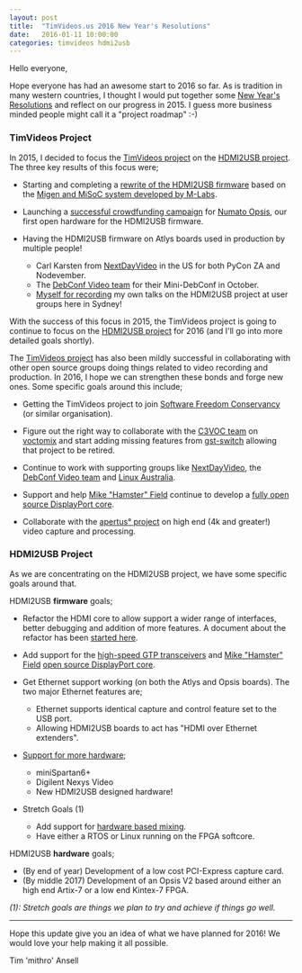 ```yaml
---
layout: post
title:  "TimVideos.us 2016 New Year's Resolutions"
date:   2016-01-11 10:00:00
categories: timvideos hdmi2usb
---
```


Hello everyone,

Hope everyone has had an awesome start to 2016 so far. As is tradition in many
western countries, I thought I would put together some 
[New Year's Resolutions](https://en.wikipedia.org/wiki/New_Year%27s_resolution)
and reflect on our progress in 2015. I guess more business minded people might
call it a "project roadmap" :-)

### TimVideos Project

In 2015, I decided to focus the [TimVideos project](https://code.timvideos.us)
on the [HDMI2USB project](https://hdmi2usb.tv). The three key results of this
focus were;

 * Starting and completing a
   [rewrite of the HDMI2USB firmware](https://github.com/timvideos/HDMI2USB-misoc-firmware)
   based on the
   [Migen and MiSoC system developed by M-Labs](http://m-labs.hk/gateware.html).

 * Launching a
   [successful crowdfunding campaign](http://crowdsupply.com/numato-lab/opsis)
   for
   [Numato Opsis](https://github.com/timvideos/HDMI2USB-numato-opsis-hardware),
   our first open hardware for the HDMI2USB firmware.

 * Having the HDMI2USB firmware on Atlys boards used in production by multiple
   people!

    * Carl Karsten from [NextDayVideo](http://nextdayvideo.com) in the US for
      both PyCon ZA and Nodevember.
    * The [DebConf Video team](https://wiki.debconf.org/wiki/Videoteam) for
      their Mini-DebConf in October.
    * [Myself for recording](https://www.youtube.com/user/mithro) my own talks
      on the HDMI2USB project at user groups here in Sydney!

With the success of this focus in 2015, the TimVideos project is going to
continue to focus on the [HDMI2USB project](https://hdmi2usb.tv) for 2016 (and
I'll go into more detailed goals shortly).

The [TimVideos project](https://code.timvideos.us) has also been mildly
successful in collaborating with other open source groups doing things related
to video recording and production. In 2016, I hope we can strengthen these
bonds and forge new ones. Some specific goals around this include;

 * Getting the TimVideos project to join 
   [Software Freedom Conservancy](https://sfconservancy.org) (or similar
   organisation).

 * Figure out the right way to collaborate with the
   [C3VOC team](https://c3voc.de/) on
   [voctomix](https://github.com/voc/voctomix) 
   and start adding missing features from
   [gst-switch](https://github.com/timvideos/gst-switch)
   allowing that project to be retired.

 * Continue to work with supporting groups like 
   [NextDayVideo](http://nextdayvideo.com), the 
   [DebConf Video team](https://wiki.debconf.org/wiki/Videoteam) and 
   [Linux Australia](https://linux.org.au).

 * Support and help 
   [Mike "Hamster" Field](http://hamsterworks.co.nz/mediawiki/index.php/FPGA_Projects)
   continue to develop a 
   [fully open source DisplayPort core](https://github.com/hamsternz/FPGA_DisplayPort).

 * Collaborate with the [apertus° project](http://apertus.org) on high end (4k
   and greater!) video capture and processing.

### HDMI2USB Project

As we are concentrating on the HDMI2USB project, we have some specific goals
around that.

HDMI2USB **firmware** goals;

 * Refactor the HDMI core to allow support a wider range of interfaces, better
   debugging and addition of more features. A document about the refactor has
   been [started here](https://docs.google.com/a/mithis.com/document/d/1L8lz7u2uj6MrzSQv4b1Vk6Rmic26okyRklOju5IWLYA/edit?usp=drive_web).

 * Add support for the [high-speed GTP transceivers]()
   and [Mike "Hamster" Field](http://hamsterworks.co.nz/mediawiki/index.php/FPGA_Projects)
   [open source DisplayPort core](https://github.com/hamsternz/FPGA_DisplayPort).

 * Get Ethernet support working (on both the Atlys and Opsis boards). The two
   major Ethernet features are;
   * Ethernet supports identical capture and control feature set to the USB
     port.
   * Allowing HDMI2USB boards to act has "HDMI over Ethernet extenders".


 * [Support for more hardware](https://hdmi2usb.tv/potential-boards/);
   * miniSpartan6+
   * Digilent Nexys Video
   * New HDMI2USB designed hardware!


 * Stretch Goals (1)
   * Add support for
     [hardware based mixing](https://docs.google.com/document/d/1ZjM1Brrks0lg1CJp2Rt1BH8-MhJamrKUeCUB4s4nzoA/edit).
   * Have either a RTOS or Linux running on the FPGA softcore.

HDMI2USB **hardware** goals;

 * (By end of year) Development of a low cost PCI-Express capture card.
 * (By middle 2017) Development of an Opsis V2 based around either an high
   end Artix-7 or a low end Kintex-7 FPGA.

*(1): Stretch goals are things we plan to try and achieve if things go well.*

----

Hope this update give you an idea of what we have planned for 2016! We would
love your help making it all possible.

Tim 'mithro' Ansell

